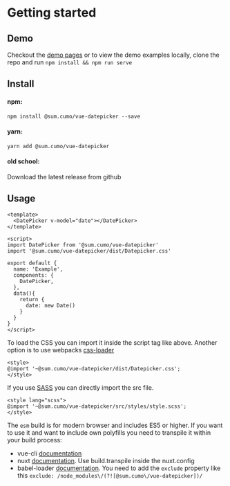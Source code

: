 # Getting started

## Demo

Checkout the [demo pages](/demo) or to view the demo examples locally, clone the repo and run `npm install && npm run serve`

## Install

#### npm:

`npm install @sum.cumo/vue-datepicker --save`

#### yarn:

`yarn add @sum.cumo/vue-datepicker`

#### old school:

Download the latest release from github

## Usage

```vue
<template>
  <DatePicker v-model="date"></DatePicker>
</template>

<script>
import DatePicker from '@sum.cumo/vue-datepicker'
import '@sum.cumo/vue-datepicker/dist/Datepicker.css'

export default {
  name: 'Example',
  components: {
    DatePicker,
  },
  data(){
    return {
      date: new Date()
    }
  }
}
</script>
```

To load the CSS you can import it inside the script tag like above.
Another option is to use webpacks [css-loader](https://webpack.js.org/loaders/css-loader/)

```vue
<style>
@import '~@sum.cumo/vue-datepicker/dist/Datepicker.css';
</style>
```

If you use [SASS](https://sass-lang.com/) you can directly import the src file.

```vue
<style lang="scss">
@import '~@sum.cumo/vue-datepicker/src/styles/style.scss';
</style>
```

The `esm` build is for modern browser and includes ES5 or higher.
If you want to use it and want to include own polyfills you need to transpile it within your build process:

- vue-cli [documentation](https://cli.vuejs.org/config/#transpiledependencies)
- nuxt [documentation](https://cli.vuejs.org/config/#transpiledependencies). Use build.transpile inside the nuxt.config
- babel-loader [documentation](https://babeljs.io/docs/en/options#exclude). You need to add the `exclude` property like this `exclude: /node_modules\/(?![@sum.cumo\/vue-datepicker])/`
